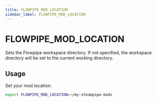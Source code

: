 ```yaml
---
title: FLOWPIPE_MOD_LOCATION
sidebar_label: FLOWPIPE_MOD_LOCATION
---
```


# FLOWPIPE_MOD_LOCATION
Sets the Flowpipe workspace directory. If not specified, the workspace directory will be set to the current working directory.


## Usage 
Set your mod location:
```bash
export FLOWPIPE_MOD_LOCATION=~/my-steampipe-mods
```